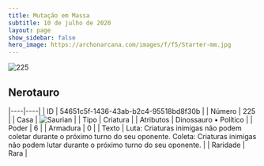```yaml
---
title: Mutação em Massa
subtitle: 10 de julho de 2020
layout: page
show_sidebar: false
hero_image: https://archonarcana.com/images/f/f5/Starter-mm.jpg
---
```


![225](https://cdn.keyforgegame.com/media/card_front/pt/479_225_67834PXHXPQF_pt.png)

## Nerotauro

|----|----|
| ID | 54651c5f-1436-43ab-b2c4-95518bd8f30b |
| Número | 225 |
| Casa | ![Saurian](https://archonarcana.com/images/thumb/9/9e/Saurian_P.png/22px-Saurian_P.png "Sauro") |
| Tipo | Criatura |
| Atributos | Dinossauro • Político |
| Poder | 6 |
| Armadura | 0 |
| Texto | Luta: Criaturas inimigas não podem coletar durante o próximo turno do  seu oponente.   Coleta: Criaturas inimigas não podem lutar durante o próximo turno do seu oponente. |
| Raridade | Rara |
